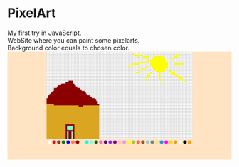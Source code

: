 # PixelArt
My first try in JavaScript.  
WebSite where you can paint some pixelarts.  
Background color equals to chosen color.  
![Image](12313123.png)